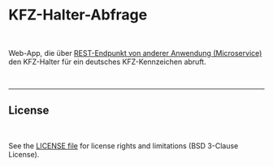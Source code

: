 # KFZ-Halter-Abfrage #

<br>

Web-App, die über
[REST-Endpunkt von anderer Anwendung (Microservice)](https://github.com/MDecker-MobileComputing/Maven_SpringBoot_KfzKennzeichen/blob/7a583e2108b51602c7991459bfb7eef85c8e5b79/src/main/java/de/eldecker/dhbw/spring/web/ExternRestController.java#L78)
den KFZ-Halter für ein deutsches KFZ-Kennzeichen abruft.

<br>

----

## License ##

<br>

See the [LICENSE file](LICENSE.md) for license rights and limitations (BSD 3-Clause License).

<br>
